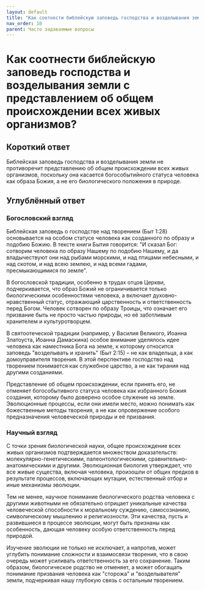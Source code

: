 ```yaml
---
layout: default
title: "Как соотнести библейскую заповедь господства и возделывания земли с представлением об общем происхождении всех живых организмов?"
nav_order: 10
parent: Часто задаваемые вопросы
---
```


# Как соотнести библейскую заповедь господства и возделывания земли с представлением об общем происхождении всех живых организмов?

## Короткий ответ

Библейская заповедь господства и возделывания земли не противоречит представлению об общем происхождении всех живых организмов, поскольку она касается богособытийного статуса человека как образа Божия, а не его биологического положения в природе.

## Углублённый ответ

### Богословский взгляд

Библейская заповедь о господстве над творением (Быт 1:28) основывается на особом статусе человека как созданного по образу и подобию Божию. В тексте книги Бытия говорится: "И сказал Бог: сотворим человека по образу Нашему по подобию Нашему, и да владычествуют они над рыбами морскими, и над птицами небесными, и над скотом, и над всею землею, и над всеми гадами, пресмыкающимися по земле". 

В богословской традиции, особенно в трудах отцов Церкви, подчеркивается, что образ Божий не ограничивается только биологическими особенностями человека, а включает духовно-нравственный статус, отражающий царственность и ответственность перед Богом. Человек сотворен по образу Троицы, что означает его призвание быть не просто частью природы, но её заботливым хранителем и культуротворцем.

В святоотеческой традиции (например, у Василия Великого, Иоанна Златоуста, Иоанна Дамаскина) особое внимание уделялось идее человека как наместника Бога на земле, к которому относится заповедь "возделывать и хранить" (Быт 2:15) – не как владельца, а как домоуправителя творения. В этой перспективе господство над творением понимается как служебное царство, а не как тирания над другими созданиями.

Представление об общем происхождении, если принять его, не отменяет богособытивного статуса человека как избранного Божия создания, которому было доверено особое служение на земле. Эволюционные процессы, если они имели место, можно понимать как божественные методы творения, а не как опровержение особого предназначения человеческой природы и её призвания.

### Научный взгляд

С точки зрения биологической науки, общее происхождение всех живых организмов подтверждается множеством доказательств: молекулярно-генетическими, палеонтологическими, сравнительно-анатомическими и другими. Эволюционная биология утверждает, что все живые существа, включая человека, произошли от общих предков в результате процессов, включающих мутации, естественный отбор и иные механизмы эволюции.

Тем не менее, научное понимание биологического родства человека с другими животными не обязательно отрицает уникальные качества человеческой способности к моральному суждению, самосознанию, символическому мышлению и религиозности. Эти качества, пусть и развившиеся в процессе эволюции, могут быть признаны как особенность, дающая человеку особую ответственность перед природой.

Изучение эволюции не только не исключает, а напротив, может углубить понимание сложности и взаимосвязи творения, что в свою очередь может усиливать ответственность за его сохранение. Таким образом, биологическое родство не отменяет, а может обогащать понимание призвания человека как "сторожа" и "возделывателя" земли, подчеркивая нашу глубокую связь с остальным творением.